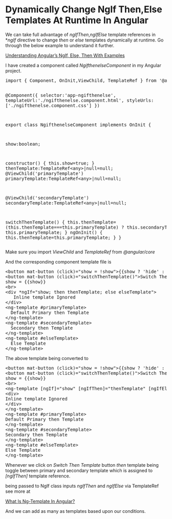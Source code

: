 # Dynamically Change NgIf Then,Else Templates At Runtime In Angular

We can take full advantage of _ngIfThen_,_ngIfElse_ template references in *_ngIf_ directive to change _then_ or _else_ templates dynamically at runtime. Go through the below example to understand it further.

<a href="https://www.angularjswiki.com/tutorial/angular/understanding-angulars-ngif-else-then-with-examples/" target="_blank" rel="noopener">Understanding Angular’s NgIf, Else, Then With Examples</a>

I have created a component called _NgifthenelseComponent_ in my Angular project.

<div>
  <pre>import { Component, OnInit,ViewChild, TemplateRef } from '@angular/core';

@Component({
selector:'app-ngifthenelse',
templateUrl:'./ngifthenelse.component.html',
styleUrls: ['./ngifthenelse.component.css']
})

export class NgifthenelseComponent implements OnInit {

show:boolean;

constructor() {
this.show=true;
}
thenTemplate:TemplateRef&lt;any&gt;|null=null;
@ViewChild('primaryTemplate')
primaryTemplate:TemplateRef&lt;any&gt;|null=null;

@ViewChild('secondaryTemplate')
secondaryTemplate:TemplateRef&lt;any&gt;|null=null;

switchThenTemplate() {
this.thenTemplate= 
 (this.thenTemplate===this.primaryTemplate) ?
 this.secondaryTemplate:
 this.primaryTemplate;
}
ngOnInit() {
 this.thenTemplate=this.primaryTemplate;
}
}</pre>
  
  <p>
    Make sure you import <em>ViewChild</em> and <em>TemplateRef</em> from <em>@angular/core</em>
  </p>
  
  <p>
    And the corresponding component template file is
  </p>
  
  <pre>&lt;button mat-button (click)="show = !show"&gt;{{show ? 'hide' : 'show'}}&lt;/button&gt;
&lt;button mat-button (click)="switchThenTemplate()"&gt;Switch Then Template&lt;/button&gt;
show = {{show}}
&lt;br&gt;
&lt;div *ngIf="show; then thenTemplate; else elseTemplate"&gt;
   Inline template Ignored
&lt;/div&gt;
&lt;ng-template #primaryTemplate&gt;
  Default Primary then Template
&lt;/ng-template&gt;
&lt;ng-template #secondaryTemplate&gt;
  Secondary then Template
&lt;/ng-template&gt;
&lt;ng-template #elseTemplate&gt;
  Else Template
&lt;/ng-template&gt;</pre>
  
  <p>
    The above template being converted to
  </p>
  
  <pre>&lt;button mat-button (click)="show = !show"&gt;{{show ? 'hide' : 'show'}}&lt;/button&gt;
&lt;button mat-button (click)="switchThenTemplate()"&gt;Switch Then Template&lt;/button&gt;
show = {{show}}
&lt;br&gt;
&lt;ng-template [ngIf]="show" [ngIfThen]="thenTemplate" [ngIfElse]="elseTemplate"&gt;
&lt;div&gt;
Inline template Ignored
&lt;/div&gt;
&lt;/ng-template&gt;
&lt;ng-template #primaryTemplate&gt;
Default Primary then Template
&lt;/ng-template&gt;
&lt;ng-template #secondaryTemplate&gt;
Secondary then Template
&lt;/ng-template&gt;
&lt;ng-template #elseTemplate&gt;
Else Template
&lt;/ng-template&gt;</pre>
  
  <p>
    Whenever we click on <em>Switch Then Template </em>button <em>then </em>template being toggle between primary and secondary template which is assigned to <em>[ngIfThen] </em>template reference.
  </p>
  
  <p>
    <em><ng-template></em> being passed to NgIf class inputs <em>ngIfThen</em> and <em>ngIfElse</em> via TemplateRef see more at
  </p>
  
  <p>
    <a href="https://www.angularjswiki.com/angular/what-is-ng-template-in-angular/" target="_blank" rel="noopener">What Is Ng-Template In Angular?</a>
  </p>
  
  <p>
    And we can add as many as templates based upon our conditions.
  </p>
</div>